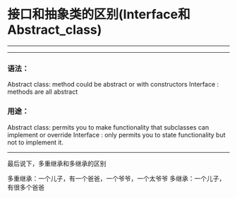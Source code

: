 # 接口和抽象类的区别(Interface和Abstract_class)
---
---

### 语法：
Abstract class: method could be abstract or with constructors
Interface     : methods are all abstract

### 用途：
Abstract class: permits you to make functionality that subclasses can implement or override
Interface     : only permits you to state functionality but not to implement it.

---
最后说下，多重继承和多继承的区别

多重继承：一个儿子，有一个爸爸，一个爷爷，一个太爷爷
多继承：一个儿子，有很多个爸爸
